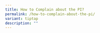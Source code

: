```yaml
---
title: How to Complain about the PI?
permalink: /how-to-complain-about-the-pi/
variant: tiptap
description: ""
---
```

<p></p>